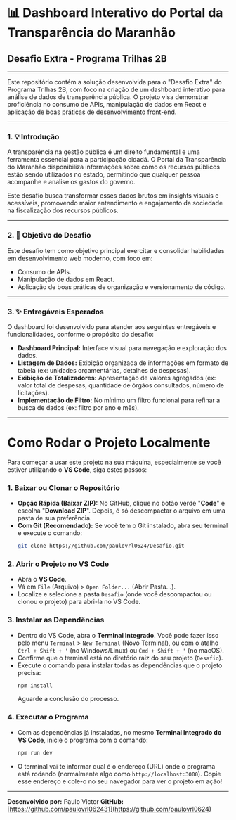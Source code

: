 # 📊 Dashboard Interativo do Portal da Transparência do Maranhão

## Desafio Extra - Programa Trilhas 2B

---

Este repositório contém a solução desenvolvida para o "Desafio Extra" do Programa Trilhas 2B, com foco na criação de um dashboard interativo para análise de dados de transparência pública. O projeto visa demonstrar proficiência no consumo de APIs, manipulação de dados em React e aplicação de boas práticas de desenvolvimento front-end.

---

### 1. 💡 Introdução

A transparência na gestão pública é um direito fundamental e uma ferramenta essencial para a participação cidadã. O Portal da Transparência do Maranhão disponibiliza informações sobre como os recursos públicos estão sendo utilizados no estado, permitindo que qualquer pessoa acompanhe e analise os gastos do governo.

Este desafio busca transformar esses dados brutos em insights visuais e acessíveis, promovendo maior entendimento e engajamento da sociedade na fiscalização dos recursos públicos.

---

### 2. 🎯 Objetivo do Desafio

Este desafio tem como objetivo principal exercitar e consolidar habilidades em desenvolvimento web moderno, com foco em:

* Consumo de APIs.
* Manipulação de dados em React.
* Aplicação de boas práticas de organização e versionamento de código.

---

### 3. ✨ Entregáveis Esperados

O dashboard foi desenvolvido para atender aos seguintes entregáveis e funcionalidades, conforme o propósito do desafio:

* **Dashboard Principal:** Interface visual para navegação e exploração dos dados.
* **Listagem de Dados:** Exibição organizada de informações em formato de tabela (ex: unidades orçamentárias, detalhes de despesas).
* **Exibição de Totalizadores:** Apresentação de valores agregados (ex: valor total de despesas, quantidade de órgãos consultados, número de licitações).
* **Implementação de Filtro:** No mínimo um filtro funcional para refinar a busca de dados (ex: filtro por ano e mês).

---

# Como Rodar o Projeto Localmente

Para começar a usar este projeto na sua máquina, especialmente se você estiver utilizando o **VS Code**, siga estes passos:

### 1\. Baixar ou Clonar o Repositório

  * **Opção Rápida (Baixar ZIP):** No GitHub, clique no botão verde "**Code**" e escolha "**Download ZIP**". Depois, é só descompactar o arquivo em uma pasta de sua preferência.
  * **Com Git (Recomendado):** Se você tem o Git instalado, abra seu terminal e execute o comando:
    ```bash
    git clone https://github.com/paulovrl0624/Desafio.git
    ```

### 2\. Abrir o Projeto no VS Code

  * Abra o **VS Code**.
  * Vá em `File` (Arquivo) \> `Open Folder...` (Abrir Pasta...).
  * Localize e selecione a pasta `Desafio` (onde você descompactou ou clonou o projeto) para abri-la no VS Code.

### 3\. Instalar as Dependências

  * Dentro do VS Code, abra o **Terminal Integrado**. Você pode fazer isso pelo menu `Terminal` \> `New Terminal` (Novo Terminal), ou com o atalho `Ctrl + Shift + '` (no Windows/Linux) ou `Cmd + Shift + '` (no macOS).
  * Confirme que o terminal está no diretório raiz do seu projeto (`Desafio`).
  * Execute o comando para instalar todas as dependências que o projeto precisa:
    ```bash
    npm install
    ```
    Aguarde a conclusão do processo.

### 4\. Executar o Programa

  * Com as dependências já instaladas, no mesmo **Terminal Integrado do VS Code**, inicie o programa com o comando:
    ```bash
    npm run dev
    ```
  * O terminal vai te informar qual é o endereço (URL) onde o programa está rodando (normalmente algo como `http://localhost:3000`). Copie esse endereço e cole-o no seu navegador para ver o projeto em ação\!

---

**Desenvolvido por:** Paulo Victor
**GitHub:** [https://github.com/paulovrl062431](https://github.com/paulovrl0624)
